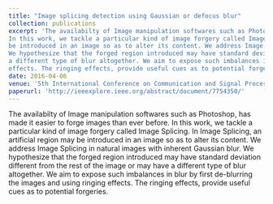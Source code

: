 ```yaml
---
title: "Image splicing detection using Gaussian or defocus blur"
collection: publications
excerpt: 'The availabilty of Image manipulation softwares such as Photoshop, has made it easier to forge images than ever before.
In this work, we tackle a particular kind of image forgery called Image Splicing. In Image Splicing, an artificial region may 
be introduced in an image so as to alter its content. We address Image Splicing in natural images with inherent Gaussian blur.
We hypothesize that the forged region introduced may have standard deviation different from the rest of the image or may have 
a different type of blur altogether. We aim to expose such imbalances in blur by first de-blurring the images and using ringing 
effects. The ringing effects, provide useful cues as to potential forgeries.<br/> DOI: [10.1109/IICIP.2016.7975329](https://doi.org/10.1109/IICIP.2016.7975329) '
date: 2016-04-06
venue: '5th International Conference on Communication and Signal Processing(ICCSP)'
paperurl: 'http://ieeexplore.ieee.org/abstract/document/7754350/'
---
```

The availabilty of Image manipulation softwares such as Photoshop, has made it easier to forge images than ever before.
In this work, we tackle a particular kind of image forgery called Image Splicing. In Image Splicing, an artificial region may 
be introduced in an image so as to alter its content. We address Image Splicing in natural images with inherent Gaussian blur.
We hypothesize that the forged region introduced may have standard deviation different from the rest of the image or may have 
a different type of blur altogether. We aim to expose such imbalances in blur by first de-blurring the images and using ringing 
effects. The ringing effects, provide useful cues as to potential forgeries.
